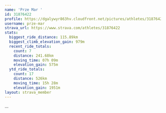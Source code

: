 ```yaml
---
name: 'Prze Mar '
id: 31876422
profile: https://dgalywyr863hv.cloudfront.net/pictures/athletes/31876422/22548952/3/large.jpg
username: prze-mar
strava_url: https://www.strava.com/athletes/31876422
stats:
  biggest_ride_distance: 115.89km
  biggest_climb_elevation_gain: 979m
  recent_ride_totals:
    count: 7
    distance: 241.68km
    moving_time: 07h 09m
    elevation_gain: 575m
  ytd_ride_totals:
    count: 17
    distance: 526km
    moving_time: 15h 28m
    elevation_gain: 1951m
layout: strava_member
--- 
```

...

